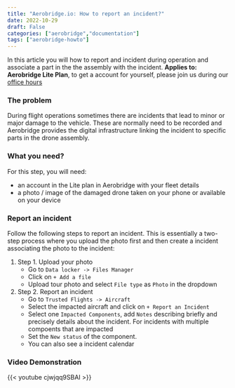 ```yaml
---
title: "Aerobridge.io: How to report an incident?"
date: 2022-10-29
draft: False
categories: ["aerobridge","documentation"]
tags: ["aerobridge-howto"]
---
```


In this article you will how to report and incident during operation and associate a part in the the assembly with the incident. 
**Applies to: Aerobridge Lite Plan**, to get a account for yourself, please join us during our [office hours](https://outlook.office365.com/owa/calendar/AerobridgePro@openskies.sh/bookings/)
<!--more-->
### The problem 
During flight operations sometimes there are incidents that lead to minor or major damage to the vehicle. These are normally need to be recorded and Aerobridge provides the digital infrastructure linking the incident to specific parts in the drone assembly. 

### What you need? 
For this step, you will need:
- an account in the Lite plan in Aerobridge with your fleet details
- a photo / image of the damaged drone taken on your phone or available on your device

### Report an incident
Follow the following steps to report an incident. This is essentially a two-step process where you upload the photo first and then create a incident associating the photo to the incident: 

1. Step 1. Upload your photo
    - Go to ```Data locker -> Files Manager```
    - Click on ```+ Add a file```
    - Upload tour photo and select ```File type``` as ```Photo``` in the dropdown
2. Step 2. Report an incident
    - Go to ```Trusted Flights -> Aircraft```
    - Select the impacted aircraft and click on ```+ Report an Incident```
    - Select one ```Impacted Components```, add ```Notes``` describing briefly and precisely details about the incident. For incidents with multiple compoents that are impacted 
    - Set the ```New status``` of the component. 
    - You can also see a incident calendar

### Video Demonstration
{{< youtube cjwjqq9SBAI >}}


